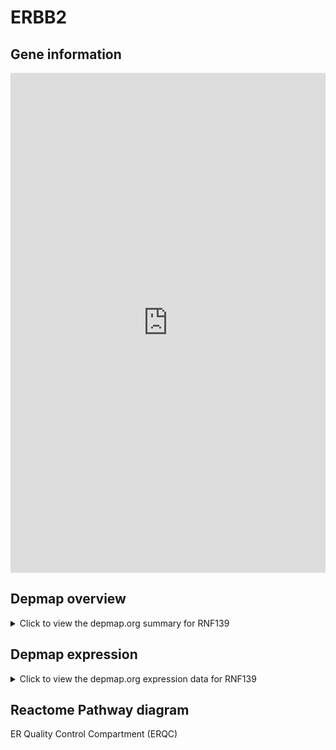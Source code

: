 <h1>ERBB2</h1>

<h2>Gene information</h2>
<iframe src="https://depmap.org/portal/gene/RNF139?tab=about" style="border:none;width:100%;height:800px"></iframe>

<h2>Depmap overview</h2>
<details>
  <summary>Click to view the depmap.org summary for RNF139</summary>
  <iframe src="https://depmap.org/portal/gene/RNF139?tab=overview" style="border:none;width:100%;height:800px"></iframe>
</details>

<h2>Depmap expression</h2>
<details>
  <summary>Click to view the depmap.org expression data for RNF139</summary>
  <iframe src="https://depmap.org/portal/gene/RNF139?tab=characterization" style="border:none;width:100%;height:800px"></iframe>
</details>



<h2>Reactome Pathway diagram</h2>
ER Quality Control Compartment (ERQC)
<div id="diagramHolder"></div>

<script>
    //Creating the Reactome Diagram widget
    //Take into account a proxy needs to be set up in your server side pointing to www.reactome.org
    function onReactomeDiagramReady(){  //This function is automatically called when the widget code is ready to be used
        var diagram = Reactome.Diagram.create({
            "placeHolder" : "diagramHolder",
            "width" : 900,
            "height" : 500
        });

        //Initialising it to the "Hemostasis" pathway
        diagram.loadDiagram("R-HSA-901032");

        //Adding different listeners

        diagram.onDiagramLoaded(function (loaded) {
            console.info("Loaded ", loaded);
            diagram.flagItems("BAD");
	    diagram.flagItems("Q92934");
            if (loaded == "R-HSA-901032") diagram.selectItem("R-HSA-901032");
        });

     }
</script>



